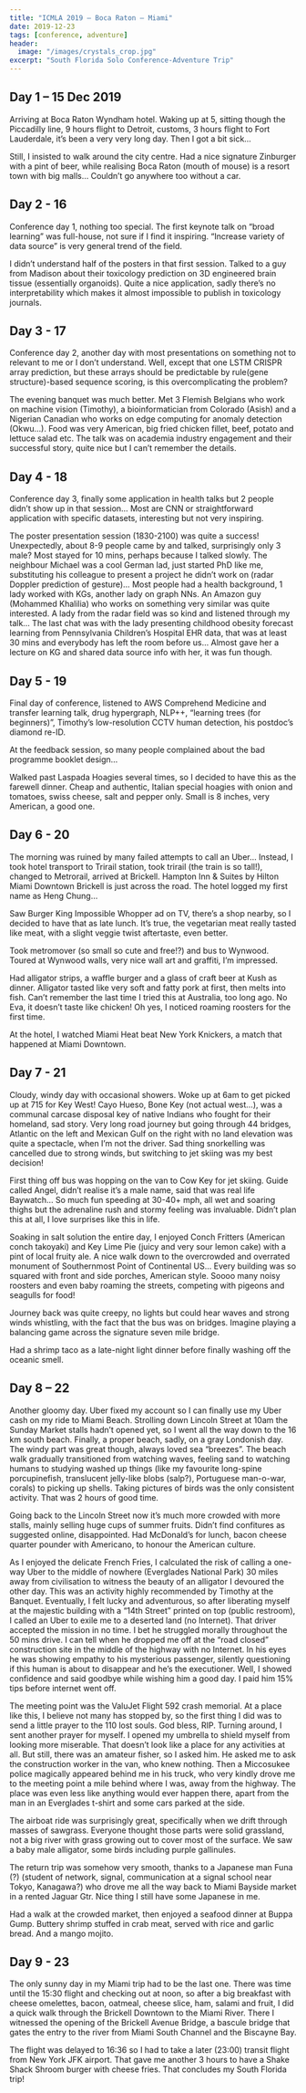 ```yaml
---
title: "ICMLA 2019 – Boca Raton – Miami"
date: 2019-12-23
tags: [conference, adventure]
header:
  image: "/images/crystals_crop.jpg"
excerpt: "South Florida Solo Conference-Adventure Trip"
---
```


## Day 1 – 15 Dec 2019
Arriving at Boca Raton Wyndham hotel. Waking up at 5, sitting though the Piccadilly line, 9 hours flight to Detroit, customs, 3 hours flight to Fort Lauderdale, it’s been a very very long day. Then I got a bit sick…

Still, I insisted to walk around the city centre. Had a nice signature Zinburger with a pint of beer, while realising Boca Raton (mouth of mouse) is a resort town with big malls… Couldn’t go anywhere too without a car.

## Day 2 - 16
Conference day 1, nothing too special. The first keynote talk on “broad learning” was full-house, not sure if I find it inspiring. “Increase variety of data source” is very general trend of the field.

I didn’t understand half of the posters in that first session. Talked to a guy from Madison about their toxicology prediction on 3D engineered brain tissue (essentially organoids). Quite a nice application, sadly there’s no interpretability which makes it almost impossible to publish in toxicology journals.

## Day 3 - 17
Conference day 2, another day with most presentations on something not to relevant to me or I don’t understand. Well, except that one LSTM CRISPR array prediction, but these arrays should be predictable by rule(gene structure)-based sequence scoring, is this overcomplicating the problem?

The evening banquet was much better. Met 3 Flemish Belgians who work on machine vision (Timothy), a bioinformatician from Colorado (Asish) and a Nigerian Canadian who works on edge computing for anomaly detection (Okwu…). Food was very American, big fried chicken fillet, beef, potato and lettuce salad etc. The talk was on academia industry engagement and their successful story, quite nice but I can’t remember the details.

## Day 4 - 18
Conference day 3, finally some application in health talks but 2 people didn’t show up in that session… Most are CNN or straightforward application with specific datasets, interesting but not very inspiring.

The poster presentation session (1830-2100) was quite a success! Unexpectedly, about 8-9 people came by and talked, surprisingly only 3 male? Most stayed for 10 mins, perhaps because I talked slowly. The neighbour Michael was a cool German lad, just started PhD like me, substituting his colleague to present a project he didn’t work on (radar Doppler prediction of gesture)… Most people had a health background, 1 lady worked with KGs, another lady on graph NNs. An Amazon guy (Mohammed Khalilia) who works on something very similar was quite interested. A lady from the radar field was so kind and listened through my talk… The last chat was with the lady presenting childhood obesity forecast learning from Pennsylvania Children’s Hospital EHR data, that was at least 30 mins and everybody has left the room before us… Almost gave her a lecture on KG and shared data source info with her, it was fun though.

## Day 5 - 19
Final day of conference, listened to AWS Comprehend Medicine and transfer learning talk, drug hypergraph, NLP++, “learning trees (for beginners)”, Timothy’s low-resolution CCTV human detection, his postdoc’s diamond re-ID.

At the feedback session, so many people complained about the bad programme booklet design…

Walked past Laspada Hoagies several times, so I decided to have this as the farewell dinner. Cheap and authentic, Italian special hoagies with onion and tomatoes, swiss cheese, salt and pepper only. Small is 8 inches, very American, a good one.

## Day 6 - 20
The morning was ruined by many failed attempts to call an Uber… Instead, I took hotel transport to Trirail station, took trirail (the train is so tall!), changed to Metrorail, arrived at Brickell. Hampton Inn & Suites by Hilton Miami Downtown Brickell is just across the road. The hotel logged my first name as Heng Chung… 

Saw Burger King Impossible Whopper ad on TV, there’s a shop nearby, so I decided to have that as late lunch. It’s true, the vegetarian meat really tasted like meat, with a slight veggie twist aftertaste, even better.

Took metromover (so small so cute and free!?) and bus to Wynwood. Toured at Wynwood walls, very nice wall art and graffiti, I’m impressed.

Had alligator strips, a waffle burger and a glass of craft beer at Kush as dinner. Alligator tasted like very soft and fatty pork at first, then melts into fish. Can’t remember the last time I tried this at Australia, too long ago. No Eva, it doesn’t taste like chicken! Oh yes, I noticed roaming roosters for the first time.

At the hotel, I watched Miami Heat beat New York Knickers, a match that happened at Miami Downtown.

## Day 7 - 21
Cloudy, windy day with occasional showers. Woke up at 6am to get picked up at 715 for Key West! Cayo Hueso, Bone Key (not actual west…), was a communal carcase disposal key of native Indians who fought for their homeland, sad story. Very long road journey but going through 44 bridges, Atlantic on the left and Mexican Gulf on the right with no land elevation was quite a spectacle, when I’m not the driver. Sad thing snorkelling was cancelled due to strong winds, but switching to jet skiing was my best decision!

First thing off bus was hopping on the van to Cow Key for jet skiing. Guide called Angel, didn’t realise it’s a male name, said that was real life Baywatch… So much fun speeding at 30-40+ mph, all wet and soaring thighs but the adrenaline rush and stormy feeling was invaluable. Didn’t plan this at all, I love surprises like this in life.

Soaking in salt solution the entire day, I enjoyed Conch Fritters (American conch takoyaki) and Key Lime Pie (juicy and very sour lemon cake) with a pint of local fruity ale. A nice walk down to the overcrowded and overrated monument of Southernmost Point of Continental US… Every building was so squared with front and side porches, American style. Soooo many noisy roosters and even baby roaming the streets, competing with pigeons and seagulls for food! 

Journey back was quite creepy, no lights but could hear waves and strong winds whistling, with the fact that the bus was on bridges. Imagine playing a balancing game across the signature seven mile bridge.

Had a shrimp taco as a late-night light dinner before finally washing off the oceanic smell.

## Day 8 – 22
Another gloomy day. Uber fixed my account so I can finally use my Uber cash on my ride to Miami Beach. Strolling down Lincoln Street at 10am the Sunday Market stalls hadn’t opened yet, so I went all the way down to the 16 km south beach. Finally, a proper beach, sadly, on a gray Londonish day. The windy part was great though, always loved sea “breezes”. The beach walk gradually transitioned from watching waves, feeling sand to watching humans to studying washed up things (like my favourite long-spine porcupinefish, translucent jelly-like blobs (salp?), Portuguese man-o-war, corals) to picking up shells. Taking pictures of birds was the only consistent activity. That was 2 hours of good time.

Going back to the Lincoln Street now it’s much more crowded with more stalls, mainly selling huge cups of summer fruits. Didn’t find confitures as suggested online, disappointed. Had McDonald’s for lunch, bacon cheese quarter pounder with Americano, to honour the American culture.

As I enjoyed the delicate French Fries, I calculated the risk of calling a one-way Uber to the middle of nowhere (Everglades National Park) 30 miles away from civilisation to witness the beauty of an alligator I devoured the other day. This was an activity highly recommended by Timothy at the Banquet. Eventually, I felt lucky and adventurous, so after liberating myself at the majestic building with a “14th Street” printed on top (public restroom), I called an Uber to exile me to a deserted land (no Internet). That driver accepted the mission in no time. I bet he struggled morally throughout the 50 mins drive. I can tell when he dropped me off at the “road closed” construction site in the middle of the highway with no Internet. In his eyes he was showing empathy to his mysterious passenger, silently questioning if this human is about to disappear and he’s the executioner. Well, I showed confidence and said goodbye while wishing him a good day. I paid him 15% tips before internet went off.

The meeting point was the ValuJet Flight 592 crash memorial. At a place like this, I believe not many has stopped by, so the first thing I did was to send a little prayer to the 110 lost souls. God bless, RIP. Turning around, I sent another prayer for myself. I opened my umbrella to shield myself from looking more miserable. That doesn’t look like a place for any activities at all. But still, there was an amateur fisher, so I asked him. He asked me to ask the construction worker in the van, who knew nothing. Then a Miccosukee police magically appeared behind me in his truck, who very kindly drove me to the meeting point a mile behind where I was, away from the highway. The place was even less like anything would ever happen there, apart from the man in an Everglades t-shirt and some cars parked at the side.

The airboat ride was surprisingly great, specifically when we drift through masses of sawgrass. Everyone thought those parts were solid grassland, not a big river with grass growing out to cover most of the surface. We saw a baby male alligator, some birds including purple gallinules.

The return trip was somehow very smooth, thanks to a Japanese man Funa (?) (student of network, signal, communication at a signal school near Tokyo, Kanagawa?) who drove me all the way back to Miami Bayside market in a rented Jaguar Gtr. Nice thing I still have some Japanese in me.

Had a walk at the crowded market, then enjoyed a seafood dinner at Buppa Gump. Buttery shrimp stuffed in crab meat, served with rice and garlic bread. And a mango mojito.

## Day 9 - 23

The only sunny day in my Miami trip had to be the last one. There was time until the 15:30 flight and checking out at noon, so after a big breakfast with cheese omelettes, bacon, oatmeal, cheese slice, ham, salami and fruit, I did a quick walk through the Brickell Downtown to the Miami River. There I witnessed the opening of the Brickell Avenue Bridge, a bascule bridge that gates the entry to the river from Miami South Channel and the Biscayne Bay.

The flight was delayed to 16:36 so I had to take a later (23:00) transit flight from New York JFK airport. That gave me another 3 hours to have a Shake Shack Shroom burger with cheese fries. That concludes my South Florida trip!

